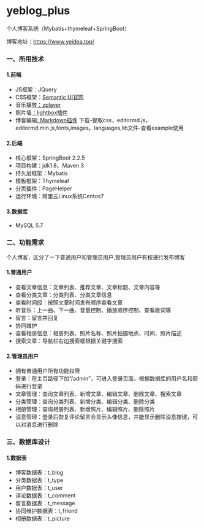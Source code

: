 # yeblog_plus
个人博客系统（Mybatis+thymeleaf+SpringBoot）

博客地址：https://www.yeidea.top/

### 一、所用技术
#### 1.前端
- JS框架：JQuery
- CSS框架：[Semantic UI官网](https://semantic-ui.com/)
- 音乐播放[：zplayer](https://gitee.com/supperzh/zplayer)
- 照片墙[：lightbox插件](https://github.com/JavaScript-Kit/jkresponsivegallery)
- 博客编辑[: Markdown插件](https://pandao.github.io/editor.md/) 下载-提取css，editormd.js，editormd.min.js,fonts,images，languages,lib文件-查看example使用
#### 2.后端
- 核心框架：SpringBoot 2.2.5
- 项目构建：jdk1.8、Maven 3
- 持久层框架：Mybatis
- 模板框架：Thymeleaf
- 分页插件：PageHelper
- 运行环境：阿里云Linux系统Centos7

#### 3.数据库
- MySQL 5.7

### 二、功能需求
个人博客，区分了一下普通用户和管理员用户,管理员用户有权进行发布博客

#### 1.普通用户
- 查看文章信息：文章列表、推荐文章、文章标题、文章内容等
- 查看分类文章：分类列表、分类文章信息
- 查看时间段：按照文章时间发布顺序查看文章
- 听音乐：上一曲、下一曲、音量控制、播放顺序控制、查看歌词等
- 留言：留言并回复
- 协同维护
- 查看相册信息：相册列表、照片名称、照片拍摄地点、时间、照片描述
- 搜索文章：导航栏右边搜索框根据关键字搜索
#### 2.管理员用户
- 拥有普通用户所有功能权限
- 登录：在主页路径下加“/admin”，可进入登录页面，根据数据库的用户名和密码进行登录
- 文章管理：查询文章列表、新增文章、编辑文章、删除文章、搜索文章
- 分类管理：查询分类列表、新增分类、编辑分类、删除分类
- 相册管理：查询相册列表、新增照片、编辑照片、删除照片
- 消息管理：登录后恢复评论留言会显示头像信息，并能显示删除消息按键，可以对消息进行删除

### 三、数据库设计

#### 1.数据表
- 博客数据表：t_blog
- 分类数据表：t_type
- 用户数据表：t_user
- 评论数据表：t_comment
- 留言数据表：t_message
- 协同维护数据表：t_friend
- 相册数据表：t_picture
